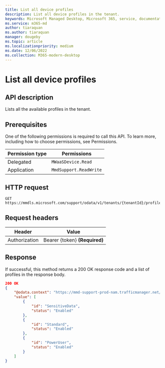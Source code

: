 ```yaml
---
title: List all device profiles
description: List all device profiles in the tenant.
keywords: Microsoft Managed Desktop, Microsoft 365, service, documentation
ms.service: m365-md
author: tiaraquan
ms.author: tiaraquan
manager: dougeby
ms.topic: article
ms.localizationpriority: medium
ms.date: 12/06/2022
ms.collection: M365-modern-desktop
---
```


# List all device profiles

## API description

Lists all the available profiles in the tenant.

## Prerequisites

One of the following permissions is required to call this API. To learn more, including how to choose permissions, see Permissions.

| Permission type | Permissions |
| --- | --- |
| Delegated | `MWaaSDevice.Read` |
| Application | `MmdSupport.ReadWrite` |

## HTTP request

```http
GET https://mmdls.microsoft.com/support/odata/v1/tenants/{tenantId}/profiles  
```

## Request headers

| Header | Value  |
| --- | --- |
| Authorization | Bearer {token} **(Required)** |

## Response

If successful, this method returns a 200 OK response code and a list of profiles in the response body.

```json
200 OK
{ 
    "@odata.context": "https://mmd-support-prod-nam.trafficmanager.net/odata/v1/$metadata#Profile", 
    "value": [ 
        { 
            "id": "SensitiveData", 
            "status": "Enabled" 
        }, 
        { 
            "id": "Standard", 
            "status": "Enabled" 
        }, 
        { 
            "id": "PowerUser", 
            "status": "Enabled" 
        } 
    ] 
} 
```
